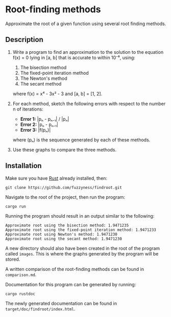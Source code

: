 # Root-finding methods

Approximate the root of a given function using several root finding methods.

## Description

1.  Write a program to find an approximation to the solution to the equation f(x) = 0 lying in [a, b] that is accurate to within 10⁻⁶, using:
    
    1.  The bisection method
    2.  The fixed-point iteration method
    3.  The Newton's method
    4.  The secant method
    
    where f(x) = x⁴ - 3x² - 3 and [a, b] = [1, 2].

2.  For each method, sketch the following errors with respect to the number n of iterations:
    
    -   **Error 1:** |pₙ - pₙ₋₁| / |pₙ|
    -   **Error 2:** |pₙ - pₙ₋₁|
    -   **Error 3:** |f(pₙ)|
    
    where (pₙ) is the sequence generated by each of these methods.

3.  Use these graphs to compare the three methods.

## Installation

Make sure you have [Rust](https://doc.rust-lang.org/book/ch01-01-installation.html) already installed, then:

    git clone https://github.com/fuzzyness/findroot.git

Navigate to the root of the project, then run the program:

    cargo run

Running the program should result in an output similar to the following:

    Approximate root using the bisection method: 1.9471235
    Approximate root using the fixed-point iteration method: 1.9471233
    Approximate root using Newton's method: 1.9471230
    Approximate root using the secant method: 1.9471230

A new directory should also have been created in the root of the program called `images`. This is where the graphs generated by the program will be stored.

A written comparison of the root-finding methods can be found in `comparison.md`.

Documentation for this program can be generated by running:

    cargo rustdoc

The newly generated documentation can be found in `target/doc/findroot/index.html`.

